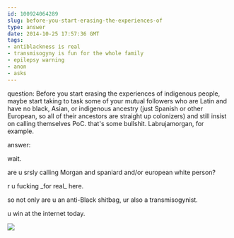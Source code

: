 ```yaml
---
id: 100924064289
slug: before-you-start-erasing-the-experiences-of
type: answer
date: 2014-10-25 17:57:36 GMT
tags:
- antiblackness is real
- transmisogyny is fun for the whole family
- epilepsy warning
- anon
- asks
---
```

question: Before you start erasing the experiences of indigenous people, maybe start taking to task some of your mutual followers who are Latin and have no black, Asian, or indigenous ancestry (just Spanish or other European, so all of their ancestors are straight up colonizers) and still insist on calling themselves PoC. that's some bullshit. Labrujamorgan, for example.

answer: <p>wait.</p>
<p>are u srsly calling Morgan and spaniard and/or european white person?</p>
<p>r u fucking _for real_ here.</p>
<p>so not only are u an anti-Black shitbag, ur also a transmisogynist.</p>
<p>u win at the internet today.</p>
<p><img src="https://31.media.tumblr.com/77aa70336880103c52f86163685af8d3/tumblr_inline_ne0hvvUkzJ1rdzs46.gif" /></p>
<p></p>